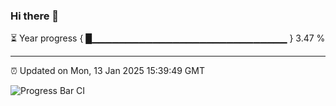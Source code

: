 ### Hi there 👋

⏳ Year progress { █▁▁▁▁▁▁▁▁▁▁▁▁▁▁▁▁▁▁▁▁▁▁▁▁▁▁▁▁▁ } 3.47 %

---

⏰ Updated on Mon, 13 Jan 2025 15:39:49 GMT

![Progress Bar CI](https://github.com/IshwaranRudhara/GIT-ACTION/workflows/Progress%20Bar%20CI/badge.svg)
